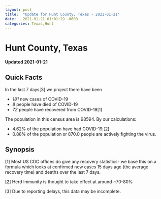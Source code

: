 ```yaml
---
layout: post
title:  "Update for Hunt County, Texas - 2021-01-21"
date:   2021-01-21 01:01:29 -0600
categories: Texas,Hunt
---
```


# Hunt County, Texas
#### Updated 2021-01-21

## Quick Facts

In the last 7 days[3] we project there have been
- *181* new cases of COVID-19
- *8* people have died of COVID-19
- *72* people have recovered from COVID-19[1]

The population in this census area is 98594. By our calculations:
- 4.62% of the population have had COVID-19.[2]
- 0.88% of the population or 870.0 people are actively fighting the virus.

## Synopsis




[1] Most US CDC offices do give any recovery statistics- we base this on a formula which looks at confirmed new cases
15 days ago (the average recovery time) and deaths over the last 7 days.

[2] Herd Immunity is thought to take effect at around ~70-80%

[3] Due to reporting delays, this data may be incomplete.
 
    